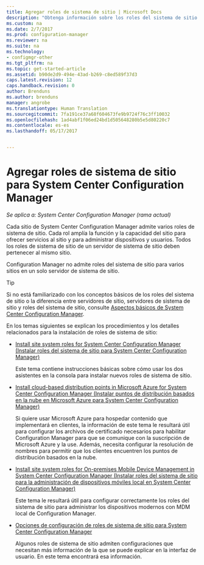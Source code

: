 ```yaml
---
title: Agregar roles de sistema de sitio | Microsoft Docs
description: "Obtenga información sobre los roles del sistema de sitio de Configuration Manager y cómo agregarlos para ampliar las funciones y capacidades de un sitio."
ms.custom: na
ms.date: 2/7/2017
ms.prod: configuration-manager
ms.reviewer: na
ms.suite: na
ms.technology:
- configmgr-other
ms.tgt_pltfrm: na
ms.topic: get-started-article
ms.assetid: b90de2d9-494e-43ad-b269-c8ed589f37d3
caps.latest.revision: 12
caps.handback.revision: 0
author: Brenduns
ms.author: brenduns
manager: angrobe
ms.translationtype: Human Translation
ms.sourcegitcommit: 7fa191ce37a68f604673fe9b9724f76c3ff10032
ms.openlocfilehash: 1ad4abf1f06ed24bd1d505648280b5e5d80220c7
ms.contentlocale: es-es
ms.lasthandoff: 05/17/2017


---
```

# <a name="add-site-system-roles-for-system-center-configuration-manager"></a>Agregar roles de sistema de sitio para System Center Configuration Manager

*Se aplica a: System Center Configuration Manager (rama actual)*

Cada sitio de System Center Configuration Manager admite varios roles de sistema de sitio. Cada rol amplía la función y la capacidad del sitio para ofrecer servicios al sitio y para administrar dispositivos y usuarios. Todos los roles de sistema de sitio de un servidor de sistema de sitio deben pertenecer al mismo sitio.   

Configuration Manager no admite roles del sistema de sitio para varios sitios en un solo servidor de sistema de sitio.  

> [!TIP]  
>  Si no está familiarizado con los conceptos básicos de los roles del sistema de sitio o la diferencia entre servidores de sitio, servidores de sistema de sitio y roles del sistema de sitio, consulte [Aspectos básicos de System Center Configuration Manager](../../../../core/understand/fundamentals.md).  

 En los temas siguientes se explican los procedimientos y los detalles relacionados para la instalación de roles de sistema de sitio:  

-   [Install site system roles for System Center Configuration Manager (Instalar roles del sistema de sitio para System Center Configuration Manager)](../../../../core/servers/deploy/configure/install-site-system-roles.md)  

     Este tema contiene instrucciones básicas sobre cómo usar los dos asistentes en la consola para instalar nuevos roles de sistema de sitio.  

-   [Install cloud-based distribution points in Microsoft Azure for System Center Configuration Manager (Instalar puntos de distribución basados en la nube en Microsoft Azure para System Center Configuration Manager)](../../../../core/servers/deploy/configure/install-cloud-based-distribution-points-in-microsoft-azure.md)  

    Si quiere usar Microsoft Azure para hospedar contenido que implementará en clientes, la información de este tema le resultará útil para configurar los archivos de certificado necesarios para habilitar Configuration Manager para que se comunique con la suscripción de Microsoft Azure y la use. Además, necesita configurar la resolución de nombres para permitir que los clientes encuentren los puntos de distribución basados en la nube.  

-   [Install site system roles for On-premises Mobile Device Management in System Center Configuration Manager (Instalar roles del sistema de sitio para la administración de dispositivos móviles local en System Center Configuration Manager)](../../../../mdm/get-started/install-site-system-roles-for-on-premises-mdm.md)  

     Este tema le resultará útil para configurar correctamente los roles del sistema de sitio para administrar los dispositivos modernos con MDM local de Configuration Manager.  

-   [Opciones de configuración de roles de sistema de sitio para System Center Configuration Manager](../../../../core/servers/deploy/configure/configuration-options-for-site-system-roles.md)  

     Algunos roles de sistema de sitio admiten configuraciones que necesitan más información de la que se puede explicar en la interfaz de usuario. En este tema encontrará esa información.  

